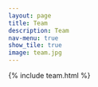```yaml
---
layout: page
title: Team
description: Team
nav-menu: true
show_tile: true
image: team.jpg
---
```

 {% include team.html %}